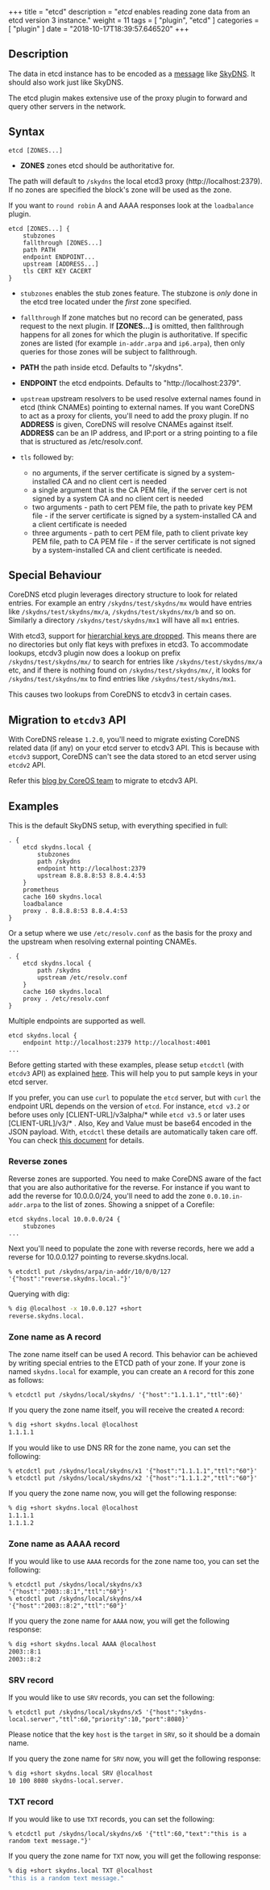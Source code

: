 +++
title = "etcd"
description = "*etcd* enables reading zone data from an etcd version 3 instance."
weight = 11
tags = [ "plugin", "etcd" ]
categories = [ "plugin" ]
date = "2018-10-17T18:39:57.646520"
+++

## Description

The data in etcd instance has to be encoded as
a [message](https://github.com/skynetservices/skydns/blob/2fcff74cdc9f9a7dd64189a447ef27ac354b725f/msg/service.go#L26)
like [SkyDNS](https://github.com/skynetservices/skydns). It should also work just like SkyDNS.

The etcd plugin makes extensive use of the proxy plugin to forward and query other servers in the
network.

## Syntax

~~~
etcd [ZONES...]
~~~

* **ZONES** zones etcd should be authoritative for.

The path will default to `/skydns` the local etcd3 proxy (http://localhost:2379). If no zones are
specified the block's zone will be used as the zone.

If you want to `round robin` A and AAAA responses look at the `loadbalance` plugin.

~~~
etcd [ZONES...] {
    stubzones
    fallthrough [ZONES...]
    path PATH
    endpoint ENDPOINT...
    upstream [ADDRESS...]
    tls CERT KEY CACERT
}
~~~

* `stubzones` enables the stub zones feature. The stubzone is *only* done in the etcd tree located
    under the *first* zone specified.
* `fallthrough` If zone matches but no record can be generated, pass request to the next plugin.
  If **[ZONES...]** is omitted, then fallthrough happens for all zones for which the plugin
  is authoritative. If specific zones are listed (for example `in-addr.arpa` and `ip6.arpa`), then only
  queries for those zones will be subject to fallthrough.
* **PATH** the path inside etcd. Defaults to "/skydns".
* **ENDPOINT** the etcd endpoints. Defaults to "http://localhost:2379".
* `upstream` upstream resolvers to be used resolve external names found in etcd (think CNAMEs)
  pointing to external names. If you want CoreDNS to act as a proxy for clients, you'll need to add
  the proxy plugin. If no **ADDRESS** is given, CoreDNS will resolve CNAMEs against itself.
  **ADDRESS** can be an IP address, and IP:port or a string pointing to a file that is structured
  as /etc/resolv.conf.
* `tls` followed by:

    * no arguments, if the server certificate is signed by a system-installed CA and no client cert is needed
    * a single argument that is the CA PEM file, if the server cert is not signed by a system CA and no client cert is needed
    * two arguments - path to cert PEM file, the path to private key PEM file - if the server certificate is signed by a system-installed CA and a client certificate is needed
    * three arguments - path to cert PEM file, path to client private key PEM file, path to CA PEM
      file - if the server certificate is not signed by a system-installed CA and client certificate
      is needed.

## Special Behaviour
CoreDNS etcd plugin leverages directory structure to look for related entries. For example an entry `/skydns/test/skydns/mx` would have entries like `/skydns/test/skydns/mx/a`, `/skydns/test/skydns/mx/b` and so on. Similarly a directory `/skydns/test/skydns/mx1` will have all `mx1` entries.

With etcd3, support for [hierarchial keys are dropped](https://coreos.com/etcd/docs/latest/learning/api.html). This means there are no directories but only flat keys with prefixes in etcd3. To accommodate lookups, etcdv3 plugin now does a lookup on prefix `/skydns/test/skydns/mx/` to search for entries like `/skydns/test/skydns/mx/a` etc, and if there is nothing found on `/skydns/test/skydns/mx/`, it looks for `/skydns/test/skydns/mx` to find entries like `/skydns/test/skydns/mx1`.

This causes two lookups from CoreDNS to etcdv3 in certain cases.

## Migration to `etcdv3` API

With CoreDNS release `1.2.0`, you'll need to migrate existing CoreDNS related data (if any) on your etcd server to etcdv3 API. This is because with `etcdv3` support, CoreDNS can't see the data stored to an etcd server using `etcdv2` API.

Refer this [blog by CoreOS team](https://coreos.com/blog/migrating-applications-etcd-v3.html) to migrate to etcdv3 API.

## Examples

This is the default SkyDNS setup, with everything specified in full:

~~~ corefile
. {
    etcd skydns.local {
        stubzones
        path /skydns
        endpoint http://localhost:2379
        upstream 8.8.8.8:53 8.8.4.4:53
    }
    prometheus
    cache 160 skydns.local
    loadbalance
    proxy . 8.8.8.8:53 8.8.4.4:53
}
~~~

Or a setup where we use `/etc/resolv.conf` as the basis for the proxy and the upstream
when resolving external pointing CNAMEs.

~~~ corefile
. {
    etcd skydns.local {
        path /skydns
        upstream /etc/resolv.conf
    }
    cache 160 skydns.local
    proxy . /etc/resolv.conf
}
~~~

Multiple endpoints are supported as well.

~~~
etcd skydns.local {
    endpoint http://localhost:2379 http://localhost:4001
...
~~~

Before getting started with these examples, please setup `etcdctl` (with `etcdv3` API) as explained [here](https://coreos.com/etcd/docs/latest/dev-guide/interacting_v3.html). This will help you to put sample keys in your etcd server.

If you prefer, you can use `curl` to populate the `etcd` server, but with `curl` the endpoint URL depends on the version of `etcd`. For instance, `etcd v3.2` or before uses only [CLIENT-URL]/v3alpha/* while `etcd v3.5` or later uses [CLIENT-URL]/v3/* . Also, Key and Value must be base64 encoded in the JSON payload. With, `etcdctl` these details are automatically taken care off. You can check [this document](https://github.com/coreos/etcd/blob/master/Documentation/dev-guide/api_grpc_gateway.md#notes) for details.

### Reverse zones

Reverse zones are supported. You need to make CoreDNS aware of the fact that you are also
authoritative for the reverse. For instance if you want to add the reverse for 10.0.0.0/24, you'll
need to add the zone `0.0.10.in-addr.arpa` to the list of zones. Showing a snippet of a Corefile:

~~~
etcd skydns.local 10.0.0.0/24 {
    stubzones
...
~~~

Next you'll need to populate the zone with reverse records, here we add a reverse for
10.0.0.127 pointing to reverse.skydns.local.

~~~
% etcdctl put /skydns/arpa/in-addr/10/0/0/127 '{"host":"reverse.skydns.local."}'
~~~

Querying with dig:

~~~ sh
% dig @localhost -x 10.0.0.127 +short
reverse.skydns.local.
~~~

### Zone name as A record

The zone name itself can be used A record. This behavior can be achieved by writing special entries to the ETCD path of your zone. If your zone is named `skydns.local` for example, you can create an `A` record for this zone as follows:

~~~
% etcdctl put /skydns/local/skydns/ '{"host":"1.1.1.1","ttl":60}'
~~~

If you query the zone name itself, you will receive the created `A` record:

~~~ sh
% dig +short skydns.local @localhost
1.1.1.1
~~~

If you would like to use DNS RR for the zone name, you can set the following:
~~~
% etcdctl put /skydns/local/skydns/x1 '{"host":"1.1.1.1","ttl":"60"}'
% etcdctl put /skydns/local/skydns/x2 '{"host":"1.1.1.2","ttl":"60"}'
~~~

If you query the zone name now, you will get the following response:

~~~ sh
% dig +short skydns.local @localhost
1.1.1.1
1.1.1.2
~~~

### Zone name as AAAA record

If you would like to use `AAAA` records for the zone name too, you can set the following:
~~~
% etcdctl put /skydns/local/skydns/x3 '{"host":"2003::8:1","ttl":"60"}'
% etcdctl put /skydns/local/skydns/x4 '{"host":"2003::8:2","ttl":"60"}'
~~~

If you query the zone name for `AAAA` now, you will get the following response:
~~~ sh
% dig +short skydns.local AAAA @localhost
2003::8:1
2003::8:2
~~~

### SRV record

If you would like to use `SRV` records, you can set the following:
~~~
% etcdctl put /skydns/local/skydns/x5 '{"host":"skydns-local.server","ttl":60,"priority":10,"port":8080}'
~~~
Please notice that the key `host` is the `target` in `SRV`, so it should be a domain name.

If you query the zone name for `SRV` now, you will get the following response:

~~~ sh
% dig +short skydns.local SRV @localhost
10 100 8080 skydns-local.server.
~~~

### TXT record

If you would like to use `TXT` records, you can set the following:
~~~
% etcdctl put /skydns/local/skydns/x6 '{"ttl":60,"text":"this is a random text message."}'
~~~

If you query the zone name for `TXT` now, you will get the following response:
~~~ sh
% dig +short skydns.local TXT @localhost
"this is a random text message."
~~~
